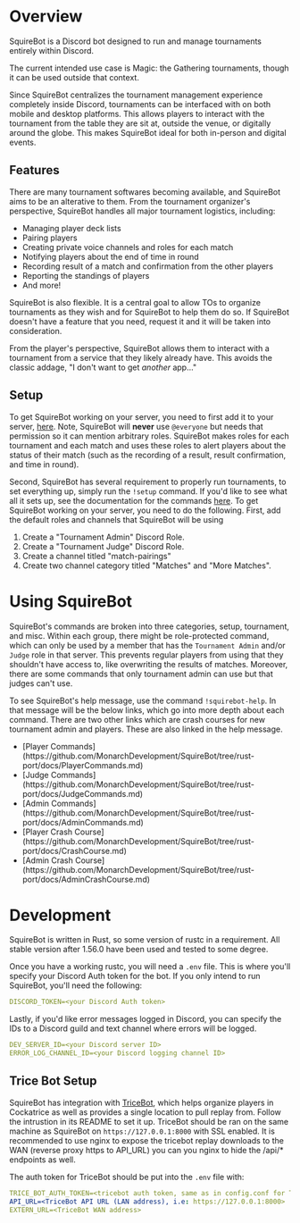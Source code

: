 # Overview

SquireBot is a Discord bot designed to run and manage tournaments entirely within Discord.

The current intended use case is Magic: the Gathering tournaments, though it can be used outside that context.

Since SquireBot centralizes the tournament management experience completely inside Discord, tournaments can be interfaced with on both mobile and desktop platforms. This allows players to interact with the tournament from the table they are sit at, outside the venue, or digitally around the globe. This makes SquireBot ideal for both in-person and digital events.


## Features

There are many tournament softwares becoming available, and SquireBot aims to be an alterative to them. From the tournament organizer's perspective, SquireBot handles all major tournament logistics, including:
<ul>
 <li>Managing player deck lists</li>
 <li>Pairing players</li>
 <li>Creating private voice channels and roles for each match</li>
 <li>Notifying players about the end of time in round</li>
 <li>Recording result of a match and confirmation from the other
 players</li>
 <li>Reporting the standings of players</li>
 <li>And more!</li>
</ul>

SquireBot is also flexible. It is a central goal to allow TOs to organize tournaments as they wish and for SquireBot to help them do so. If SquireBot doesn't have a feature that you need, request it and it will be taken into consideration.

From the player's perspective, SquireBot allows them to interact with a tournament from a service that they likely already have. This avoids the classic addage, "I don't want to get *another* app..."


## Setup

To get SquireBot working on your server, you need to first add it to your server, [here](https://discord.com/api/oauth2/authorize?client_id=784967512106074183&permissions=8&scope=bot).
Note, SquireBot will **never** use `@everyone` but needs that permission so it can mention arbitrary roles. SquireBot makes roles for each tournament and each match and uses these roles to alert players about the status of their match (such as the recording of a result, result confirmation, and time in round).

Second, SquireBot has several requirement to properly run tournaments, to set
everything up, simply run the `!setup` command. If you'd like to see
what all it sets up, see the documentation for the commands [here](https://github.com/MonarchDevelopment/SquireBot/tree/rust-port/docs/SetupCommands.md).
To get SquireBot working on your server, you need to do the following. First, add the default roles and channels that SquireBot will be using
<ol>
	<li>Create a "Tournament Admin" Discord Role.</li>
	<li>Create a "Tournament Judge" Discord Role.</li>
	<li>Create a channel titled "match-pairings"</li>
	<li>Create two channel category titled "Matches" and "More
	Matches".</li>
</ol>


# Using SquireBot

SquireBot's commands are broken into three categories, setup, tournament, and misc. Within each group, there might be role-protected command, which can only be used by a member that has the `Tournament Admin` and/or `Judge` role in that server. This prevents regular players from using that they shouldn't have access to, like overwriting the results of matches. Moreover, there are some commands that only tournament admin can use but that judges can't use.

To see SquireBot's help message, use the command `!squirebot-help`. In that message will be the below links, which go into more depth about each command. There are two other links which are crash courses for new tournament admin and players. These are also linked in the help message.
<ul>
 <li> [Player Commands](https://github.com/MonarchDevelopment/SquireBot/tree/rust-port/docs/PlayerCommands.md) </li>
 <li> [Judge Commands](https://github.com/MonarchDevelopment/SquireBot/tree/rust-port/docs/JudgeCommands.md) </li>
 <li> [Admin Commands](https://github.com/MonarchDevelopment/SquireBot/tree/rust-port/docs/AdminCommands.md) </li>
 <li> [Player Crash Course](https://github.com/MonarchDevelopment/SquireBot/tree/rust-port/docs/CrashCourse.md) </li>
 <li> [Admin Crash Course](https://github.com/MonarchDevelopment/SquireBot/tree/rust-port/docs/AdminCrashCourse.md) </li>
</ul>


# Development

SquireBot is written in Rust, so some version of rustc in a requirement. All stable version after 1.56.0 have been used and tested to some degree.

Once you have a working rustc, you will need a `.env` file. This is where you'll specify your Discord Auth token for the bot. If you only intend to run SquireBot, you'll need the following:
```yaml
DISCORD_TOKEN=<your Discord Auth token>
```

Lastly, if you'd like error messages logged in Discord, you can specify the IDs to a Discord guild and text channel where errors will be logged.
```yaml
DEV_SERVER_ID=<your Discord server ID>
ERROR_LOG_CHANNEL_ID=<your Discord logging channel ID>
```


## Trice Bot Setup

SquireBot has integration with [TriceBot](https://github.com/djpiper28/CockatriceTournamentBot), which helps organize players in Cockatrice as well as provides a single location to pull replay from. Follow the intrustion in its README to set it up. TriceBot should be ran on the same machine as SquireBot on `https://127.0.0.1:8000` with SSL enabled. It is recommended to use nginx to expose the tricebot replay downloads to the WAN (reverse proxy https to API_URL) you can you nginx to hide the /api/\* endpoints as well.

The auth token for TriceBot should be put into the `.env` file with:
```yaml
TRICE_BOT_AUTH_TOKEN=<tricebot auth token, same as in config.conf for TriceBot>
API_URL=<TriceBot API URL (LAN address), i.e: https://127.0.0.1:8000>
EXTERN_URL=<TriceBot WAN address>
```

